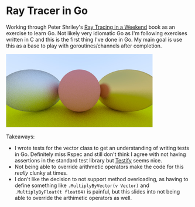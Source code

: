 # Ray Tracer in Go

Working through Peter Shriley's [Ray Tracing in a Weekend](https://www.amazon.com/Ray-Tracing-Weekend-Minibooks-Book-ebook/dp/B01B5AODD8) book as an exercise to learn Go. Not likely very idiomatic Go as I'm following exercises written in C and this is the first thing I've done in Go. My main goal is use this as a base to play with goroutines/channels after completion.

![Image of Progress](output.jpg)

Takeaways:
- I wrote tests for the vector class to get an understanding of writing tests in Go. Definitely miss Rspec and still don't think I agree with not having assertions in the standard test library but [Testify](https://github.com/stretchr/testify) seems nice.
- Not being able to override arithmetic operators make the code for this _really_ clunky at times.
- I don't like the decision to not support method overloading, as having to define something like `.MultiplyByVector(v Vector)` and `.MultiplyByFloat(t float64)` is painful, but this slides into not being able to override the arthimetic operators as well.
